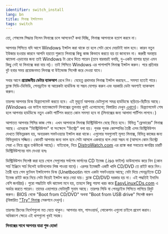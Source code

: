 ```yaml
---
identifier: switch_install
lang: bn
title: লিনাক্স ইন্সটলেশন
tags: switch
---
```




তো, শেষমেষ সিদ্ধান্ত নিলেন লিনাক্সে চলে আসবেন? কথা দিচ্ছি, লিনাক্স আপনাকে হতাশ করবে না।




আপনার পিসিতে যদি আগে Windows ইন্সটল করা থাকে তা হলে সেটা রেখে দেয়াটাই ভাল হবে। কারন নতুন ইউজার হওয়ার কারনে আপনি হয়তো শুরুতে লিনাক্সে কিছু কাজ কিভাবে করতে হয় তা জানবেন না। জরুরী অবস্থায় ঝামেলা এড়ানোর জন্য তাই Windows টা রেখে দিতে পারেন (তবে বারবারই বলছি, দু-একটা ব্যাপার ছাড়া এমন কিছু নেই যা লিনাক্সে করা যায় না)। তাই পিসিতে Windows এর পাশাপাশি লিনাক্স ইন্সটল করুন। পরে প্রতিবার বুট হবার সময় প্রয়োজনমত লিনাক্স বা উইন্ডোজ সিলেক্ট করে দেওয়া যাবে।



সবার আগে <b>প্রয়োজনীয় ডেটার ব্যাকআপ</b> রেখে নিন। যেহেতু প্রথমবার লিনাক্স ইন্সটল করছেন... সমস্যা হতেই পারে। ব্ল্যাঙ্ক সিডি-ডিভিডি, পেনড্রাইভ বা আরেকটা হার্ডডিস্ক যা সম্ভব যোগাড় করুন এবং দরকারি ডেটা অবশ্যই ব্যাকআপ করুন।



তারপর আপনার ডিস্ক ডিফ্র্যাগমেন্ট করতে হবে। এই মুহূর্তে আপনার ডেটাগুলো সমগ্র হার্ডডিস্কে ছড়িয়ে-ছিটিয়ে আছে। (Windows এর ফাইল ম্যানেজমেন্ট লিনাক্সের তুলনায় খুবই এলোমেলো; বিস্তারিত দেখুন <a href="/items/defragment/index_bn.php">এখানে</a>)। ডিফ্র্যাগমেন্ট শেষ হলে আপনার হার্ডডিস্কে নতুন একটা পার্টিশন করতে কোন সমস্যা হবে না (লিনাক্সের জন্য আলাদা পার্টিশন লাগবে।)



আপাতত আপনার পিসির কাজ শেষ। এখন আপনাকে লিনাক্স ডিস্ট্রিবিউশন বেছে নিতে হবে। বিভিন্ন "ফ্লেভারের" লিনাক্স আছে। এদেরকে "ডিস্ট্রিবিউশন" বা সংক্ষেপে "ডিস্ট্রো" বলা হয়। পৃথক পৃথক কোম্পানির তৈরী এসব ডিস্ট্রিবিউশন দেখতে বিভিন্নরকম হয়, অন্যরকম সফটওয়্যার ইন্সটল করা থাকে। এগুলোর সবগুলোই মূলত লিনাক্স, বিভিন্ন কাজের জন্য বিভিন্নভাবে সজ্জিত। কোনটি আপনার জন্য ভাল হবে সেটা আসলে একবারে বলে দেয়া সম্ভব না (আসলে কোন ডিস্ট্রো সেরা এ নিয়ে প্রচুর তর্কবিতর্ক আছে)। যাইহোক, নিচে <a href = "http://www.distrowatch.com">DistroWatch.com</a> এর র‍্যাঙ্ক করা সবচেয়ে জনপ্রিয় চারটি ডিস্ট্রিবিউশনের নাম দেওয়া হলঃ



<? make_distros_table() ?>



ডিস্ট্রিবিউশন সিলেক্ট করা হয়ে গেলে সেগুলোর সর্বশেষ ভার্সনের CD ইমেজ (.iso ফাইল) ডাউনলোড করে নিন (কোন সার্চ ইঞ্জিনে সার্চ দিলেই ডাউনলোড লিঙ্ক পাওয়া যাবে)। এরপর ইমেজটি একটি খালি CD/DVD তে রাইট করে নিন। তৈরী হয়ে গেল বুটেবল ইন্সটলেশন ডিস্ক (Unetbootin নামে একটা সফটওয়্যার আছে; যেটা দিয়ে পেনড্রাইভে CD ইমেজ রাইট করে নিয়ে সেটা দিয়েই ইন্সটল করে নেয়া যায়। ব্ল্যাঙ্ক CD/DVD দরকার হয় না। এই পদ্ধতিই ইদানিং বেশি জনপ্রিয়)। পুরো পদ্ধতিটা যদি ঝামেলা মনে হয়, তাহলে কিছু পয়সা খরচ করে <a href="http://www.easylinuxcds.com">EasyLinuxCDs.com</a> এ অর্ডার করতে পারেন। তাদের এব্যাপারে মোটামুটি সুনাম আছে। তারপর সিডি বা পেনড্রাইভ পিসিতে লাগিয়ে রিবুট করুন। BIOS থেকে "Boot from CD/DVD" অথবা "Boot from USB drive" সিলেক্ট করুন (বিস্তারিত <a href="\switch\try">"Try" লিনাক্স</a> সেকশনে দেখুন)।



তারপর স্ক্রিনের নির্দেশগুলো মত যেতে থাকুন। আপনার নাম, পাসওয়ার্ড, লোকেশন এগুলো চাইলে প্রবেশ করান। অধিকাংশ ক্ষেত্রে এই ধাপগুলো খুবই সহজ।

<b>লিনাক্সের সাথে আপনার যাত্রা শুভ হোক!</b>

